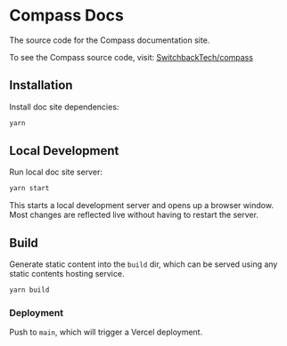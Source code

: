 # Compass Docs

The source code for the Compass documentation site.

To see the Compass source code, visit: [SwitchbackTech/compass](https://github.com/SwitchbackTech/compass)

## Installation

Install doc site dependencies:

```bash
yarn
```

## Local Development

Run local doc site server:

```bash
yarn start
```

This starts a local development server and opens up a browser window. Most changes are reflected live without having to restart the server.

## Build

Generate static content into the `build` dir, which can be served using any static contents hosting service.

```bash
yarn build
```

### Deployment

Push to `main`, which will trigger a Vercel deployment.
